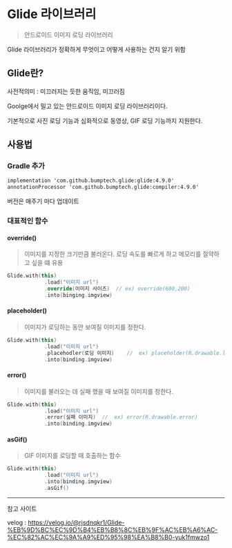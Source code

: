 # Glide 라이브러리

> 안드로이드 이미지 로딩 라이브러리



Glide 라이브러리가 정확하게 무엇이고 어떻게 사용하는 건지 알기 위함



## Glide란?



사전적의미 : 미끄러지는 듯한 움직임, 미끄러짐

Goolge에서 밀고 있는 안드로이드 이미지 로딩 라이브러리이다.

기본적으로 사진 로딩 기능과 심화적으로 동영상, GIF 로딩 기능까지 지원한다.



## 사용법



### Gradle 추가

```xml
implementation 'com.github.bumptech.glide:glide:4.9.0'
annotationProcessor 'com.github.bumptech.glide:compiler:4.9.0'
```

버전은 매주기 마다 업데이트



### 대표적인 함수

#### override()

> 이미지를 지정한 크기만큼 불러온다. 로딩 속도를 빠르게 하고 메모리를 절약하고 싶을 떄 유용

```kotlin
Glide.with(this)
			.load("이미지 url")
			.override(이미지 사이즈)	// ex) override(600,200)
			.into(binging.imgview)
```



#### placeholder()

> 이미지가 로딩하는 동안 보여질 이미지를 정한다.

```kotlin
Glide.with(this)
			.load("이미지 url")
			.placehodler(로딩 이미지)	//	ex) placeholder(R.drawable.loading)
			.into(binding.imgview)
```



#### error()

> 이미지를 불러오는 데 실패 했을 때 보여질 이미지를 정한다.

```kotlin
Glide.with(this)
			.load("이미지 url")
			.error(실패 이미지)	//	ex) error(R.drawable.error)
			.into(binding.imgview)
```



#### asGif()

> GIF 이미지를 로딩할 때 호출하는 함수

```kotlin
Glide.with(this)
			.load("이미지 url")
			.into(binding.imgview)
			.asGif()
```



---

참고 사이트

velog : https://velog.io/@rjsdnqkr1/Glide-%EB%9D%BC%EC%9D%B4%EB%B8%8C%EB%9F%AC%EB%A6%AC-%EC%82%AC%EC%9A%A9%ED%95%98%EA%B8%B0-yuk1fmwzo1
